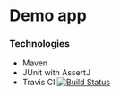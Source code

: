 # Demo app 

### Technologies 

- Maven
- JUnit with AssertJ
- Travis CI  [![Build Status](https://travis-ci.com/kubaen/mavendemo.svg?branch=master)](https://travis-ci.com/kubaen/mavendemo)